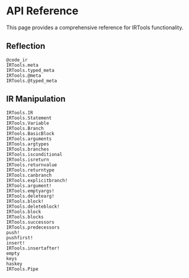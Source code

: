 # API Reference

This page provides a comprehensive reference for IRTools functionality.

## Reflection

```@docs
@code_ir
IRTools.meta
IRTools.typed_meta
IRTools.@meta
IRTools.@typed_meta
```

## IR Manipulation

```@docs
IRTools.IR
IRTools.Statement
IRTools.Variable
IRTools.Branch
IRTools.BasicBlock
IRTools.arguments
IRTools.argtypes
IRTools.branches
IRTools.isconditional
IRTools.isreturn
IRTools.returnvalue
IRTools.returntype
IRTools.canbranch
IRTools.explicitbranch!
IRTools.argument!
IRTools.emptyargs!
IRTools.deletearg!
IRTools.block!
IRTools.deleteblock!
IRTools.block
IRTools.blocks
IRTools.successors
IRTools.predecessors
push!
pushfirst!
insert!
IRTools.insertafter!
empty
keys
haskey
IRTools.Pipe
```
